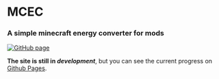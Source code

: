 # MCEC

### A simple minecraft energy converter for mods

[![GitHub page](https://img.shields.io/github/deployments/MrSedan/MCEnergyCalc/github-pages?label=Github%20Page&logo=github)](https://mrsedan.github.io/MCEnergyCalc/)

**The site is still in _development_**, but you can see the current progress on [Github Pages](https://mrsedan.github.io/MCEnergyCalc/).
